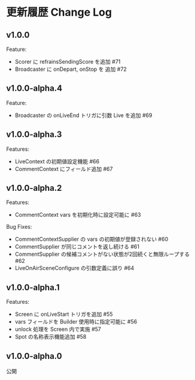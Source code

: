 # 更新履歴 Change Log

## v1.0.0

Feature:

* Scorer に refrainsSendingScore を追加 #71
* Broadcaster に onDepart, onStop を 追加 #72

## v1.0.0-alpha.4

Feature:

* Broadcaster の onLiveEnd トリガに引数 Live を追加 #69

## v1.0.0-alpha.3

Features:

* LiveContext の初期値設定機能 #66
* CommentContext にフィールド追加 #67

## v1.0.0-alpha.2

Features:

* CommentContext vars を初期化時に設定可能に #63

Bug Fixes:

* CommentContextSupplier の vars の初期値が登録されない #60
* CommentSupplier が同じコメントを返し続ける #61
* CommentSupplier の候補コメントがない状態が2回続くと無限ループする #62
* LiveOnAirSceneConfigure の引数定義に誤り #64

## v1.0.0-alpha.1

Features:

* Screen に onLiveStart トリガを追加 #55
* vars フィールドを Builder 使用時に指定可能に #56
* unlock 処理を Screen 内で実施 #57
* Spot の名称表示機能追加 #58

## v1.0.0-alpha.0

公開
